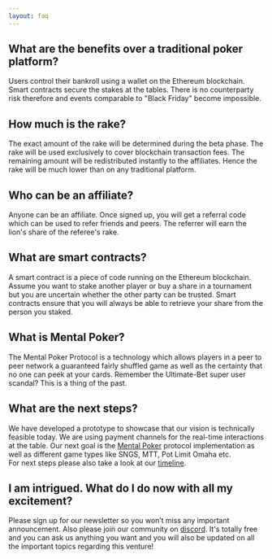 ```yaml
---
layout: faq
---
```


<h2 role="button" data-toggle="collapse" href="#faq1" aria-expanded="false" aria-controls="faq1" class="faq-header">What are the benefits over a traditional poker platform?</h2>
<div class="collapse" id="faq1">
  <p class="lead">
    Users control their bankroll using a wallet on the Ethereum blockchain. Smart contracts secure the stakes at the tables. There is no counterparty risk therefore and events comparable to "Black Friday" become impossible.
  </p>
</div>

<h2 role="button" data-toggle="collapse" href="#faq2" aria-expanded="false" aria-controls="faq2" class="faq-header">How much is the rake?</h2>
<div class="collapse" id="faq2">
  <p class="lead">
    The exact amount of the rake will be determined during the beta phase. The rake will be used exclusively to cover blockchain transaction fees. The remaining amount will be redistributed instantly to the affiliates. Hence the rake will be much lower than on any traditional platform.
  </p>
</div>

<h2 role="button" data-toggle="collapse" href="#faq3" aria-expanded="false" aria-controls="faq3" class="faq-header">Who can be an affiliate?</h2>
<div class="collapse" id="faq3">
  <p class="lead">
    Anyone can be an affiliate. Once signed up, you will get a referral code which can be used to refer friends and peers. The referrer will earn the lion's share of the referee's rake.
  </p>
</div>

<h2 role="button" data-toggle="collapse" href="#faq4" aria-expanded="false" aria-controls="faq4" class="faq-header">What are smart contracts?</h2>
<div class="collapse" id="faq4">
  <p class="lead">    
    A smart contract is a piece of code running on the Ethereum blockchain.
    <br>
    Assume you want to stake another player or buy a share in a tournament but you are uncertain whether the other party can be trusted. Smart contracts ensure that you will always be able to retrieve your share from the person you staked.
  </p>
</div>

<h2 role="button" data-toggle="collapse" href="#faq5" aria-expanded="false" aria-controls="faq5" class="faq-header">What is Mental Poker?</h2>
<div class="collapse" id="faq5">
  <p class="lead">
    The Mental Poker Protocol is a technology which allows players in a peer to peer network a guaranteed fairly shuffled game as well as the certainty that no one can peek at your cards. Remember the Ultimate-Bet super user scandal? This is a thing of the past. 
  </p>
     
</div>

<h2 role="button" data-toggle="collapse" href="#faq6" aria-expanded="false" aria-controls="faq6" class="faq-header">What are the next steps?</h2>
<div class="collapse" id="faq6">
  <p class="lead">
    We have developed a prototype to showcase that our vision is technically feasible today. We are using payment channels for the real-time interactions at the table. Our next goal is the <a href="https://en.wikipedia.org/wiki/Mental_poker">Mental Poker</a> protocol implementation as well as different game types like SNGS, MTT, Pot Limit Omaha etc.
    <br>
    For next steps please also take a look at our <a href="/#timeline">timeline</a>.
  </p>
</div>

<h2 role="button" data-toggle="collapse" href="#faq9" aria-expanded="false" aria-controls="faq9" class="faq-header">I am intrigued. What do I do now with all my excitement?</h2>
<div class="collapse" id="faq9">
  <p class="lead">
    Please sign up for our newsletter so you won’t miss any important announcement. Also please join our community on <a href="https://discord.gg/7PesDTZ">discord</a>. It's totally free and you can ask us anything you want and you will also be updated on all the important topics regarding this venture! 
  </p>
</div>
<!-- /.content-section-a -->
